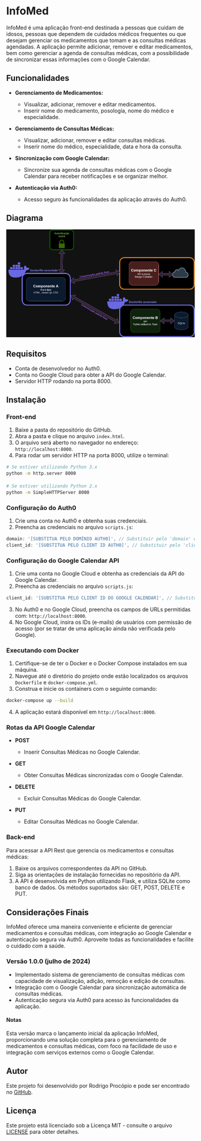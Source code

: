 # InfoMed

InfoMed é uma aplicação front-end destinada a pessoas que cuidam de idosos, pessoas que dependem de cuidados médicos frequentes ou que desejam gerenciar os medicamentos que tomam e as consultas médicas agendadas. A aplicação permite adicionar, remover e editar medicamentos, bem como gerenciar a agenda de consultas médicas, com a possibilidade de sincronizar essas informações com o Google Calendar.

## Funcionalidades

- **Gerenciamento de Medicamentos:**
  - Visualizar, adicionar, remover e editar medicamentos.
  - Inserir nome do medicamento, posologia, nome do médico e especialidade.

- **Gerenciamento de Consultas Médicas:**
  - Visualizar, adicionar, remover e editar consultas médicas.
  - Inserir nome do médico, especialidade, data e hora da consulta.

- **Sincronização com Google Calendar:**
  - Sincronize sua agenda de consultas médicas com o Google Calendar para receber notificações e se organizar melhor.

- **Autenticação via Auth0:**
  - Acesso seguro às funcionalidades da aplicação através do Auth0.

## Diagrama

![Diagrama MVP InfoMed ](https://github.com/RodrigoProcopio/MVP_Infomed_Front-End/blob/main/img/readme.png)

## Requisitos

- Conta de desenvolvedor no Auth0.
- Conta no Google Cloud para obter a API do Google Calendar.
- Servidor HTTP rodando na porta 8000.

## Instalação

### Front-end

1. Baixe a pasta do repositório do GitHub.
2. Abra a pasta e clique no arquivo `index.html`.
3. O arquivo será aberto no navegador no endereço: `http://localhost:8000`.
4. Para rodar um servidor HTTP na porta 8000, utilize o terminal:

```bash
# Se estiver utilizando Python 3.x
python -m http.server 8000

# Se estiver utilizando Python 2.x
python -m SimpleHTTPServer 8000
```

### Configuração do Auth0

1. Crie uma conta no Auth0 e obtenha suas credenciais.
2. Preencha as credenciais no arquivo `scripts.js`:

```javascript
domain: '[SUBSTITUA PELO DOMÍNIO AUTH0]', // Substituir pelo 'domain' do Auth0
client_id: '[SUBSTITUA PELO CLIENT ID AUTH0]', // Substituir pelo 'client_id' do Auth0
```

### Configuração do Google Calendar API

1. Crie uma conta no Google Cloud e obtenha as credenciais da API do Google Calendar.
2. Preencha as credenciais no arquivo `scripts.js`:

```javascript
client_id: '[SUBSTITUA PELO CLIENT ID DO GOOGLE CALENDAR]', // Substituir pelo 'client_id' da API Google Calendar
```

3. No Auth0 e no Google Cloud, preencha os campos de URLs permitidas com: `http://localhost:8000`.
4. No Google Cloud, insira os IDs (e-mails) de usuários com permissão de acesso (por se tratar de uma aplicação ainda não verificada pelo Google).

### Executando com Docker

1. Certifique-se de ter o Docker e o Docker Compose instalados em sua máquina.
2. Navegue até o diretório do projeto onde estão localizados os arquivos `Dockerfile` e `docker-compose.yml`.
3. Construa e inicie os containers com o seguinte comando:

```bash
docker-compose up --build
```

4. A aplicação estará disponível em `http://localhost:8000`.

### Rotas da API Google Calendar

- **POST**
  - Inserir Consultas Médicas no Google Calendar.

- **GET**
  - Obter Consultas Médicas sincronizadas com o Google Calendar.

- **DELETE**
  - Excluir Consultas Médicas do Google Calendar.

- **PUT**
  - Editar Consultas Médicas no Google Calendar.

### Back-end

Para acessar a API Rest que gerencia os medicamentos e consultas médicas:

1. Baixe os arquivos correspondentes da API no GitHub.
2. Siga as orientações de instalação fornecidas no repositório da API.
3. A API é desenvolvida em Python utilizando Flask, e utiliza SQLite como banco de dados. Os métodos suportados são: GET, POST, DELETE e PUT.

## Considerações Finais

InfoMed oferece uma maneira conveniente e eficiente de gerenciar medicamentos e consultas médicas, com integração ao Google Calendar e autenticação segura via Auth0. Aproveite todas as funcionalidades e facilite o cuidado com a saúde.

### Versão 1.0.0 (julho de 2024)

- Implementado sistema de gerenciamento de consultas médicas com capacidade de visualização, adição, remoção e edição de consultas.
- Integração com o Google Calendar para sincronização automática de consultas médicas.
- Autenticação segura via Auth0 para acesso às funcionalidades da aplicação.

#### Notas

Esta versão marca o lançamento inicial da aplicação InfoMed, proporcionando uma solução completa para o gerenciamento de medicamentos e consultas médicas, com foco na facilidade de uso e integração com serviços externos como o Google Calendar.

## Autor

Este projeto foi desenvolvido por Rodrigo Procópio e pode ser encontrado no [GitHub](https://github.com/RodrigoProcopio).

## Licença

Este projeto está licenciado sob a Licença MIT - consulte o arquivo [LICENSE](https://github.com/RodrigoProcopio/MVP_Infomed_Front-End/blob/main/LICENSE.md) para obter detalhes.
